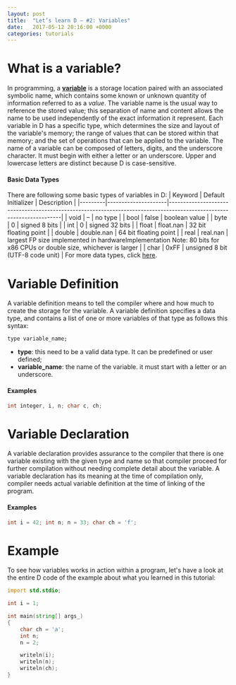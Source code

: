 ```yaml
---
layout: post
title:  "Let’s learn D – #2: Variables"
date:   2017-05-12 20:16:00 +0000
categories: tutorials
---
```


# What is a variable?

In programming, a [**variable**](https://en.wikipedia.org/wiki/Variable_(computer_science)) is a storage location paired with an associated symbolic name, which contains some known or unknown quantity of information referred to as a _value_. The variable name is the usual way to reference the stored value; this separation of name and content allows the name to be used independently of the exact information it represent. Each variable in D has a specific type, which determines the size and layout of the variable's memory; the range of values that can be stored within that memory; and the set of operations that can be applied to the variable. The name of a variable can be composed of letters, digits, and the underscore character. It must begin with either a letter or an underscore. Upper and lowercase letters are distinct because D is case-sensitive.

#### **Basic Data Types**

There are following some basic types of variables in D:
| Keyword | Default Initializer | Description                                                                                                          |
|---------|---------------------|----------------------------------------------------------------------------------------------------------------------|
| void    | –                   | no type                                                                                                              |
| bool    | false               | boolean value                                                                                                        |
| byte    | 0                   | signed 8 bits                                                                                                        |
| int     | 0                   | signed 32 bits                                                                                                       |
| float   | float.nan           | 32 bit floating point                                                                                                |
| double  | double.nan          | 64 bit floating point                                                                                                |
| real    | real.nan            | largest FP size implemented in hardwareImplementation Note: 80 bits for x86 CPUs or double size, whichever is larger |
| char    | 0xFF                | unsigned 8 bit (UTF-8 code unit)                                                                                     |
For more data types, click [here](https://dlang.org/spec/type.html#basic-data-types).

# Variable Definition

A variable definition means to tell the compiler where and how much to create the storage for the variable. A variable definition specifies a data type, and contains a list of one or more variables of that type as follows this syntax:

```
type variable_name;
```

*   **type**: this need to be a valid data type. It can be predefined or user defined;
*   **variable_name**: the name of the variable. it must start with a letter or an underscore.

#### Examples

```d
int integer, i, n; char c, ch;
```

# Variable Declaration

A variable declaration provides assurance to the compiler that there is one variable existing with the given type and name so that compiler proceed for further compilation without needing complete detail about the variable. A variable declaration has its meaning at the time of compilation only, compiler needs actual variable definition at the time of linking of the program.

#### Examples

```d
int i = 42; int n; n = 33; char ch = 'f';
```

# Example
To see how variables works in action within a program, let's have a look at the entire D code of the example about what you learned in this tutorial:

```d
import std.stdio;

int i = 1;

int main(string[] args_)
{
    char ch = 'a';
    int n;
    n = 2;

    writeln(i);
    writeln(n);
    writeln(ch);
}
```
